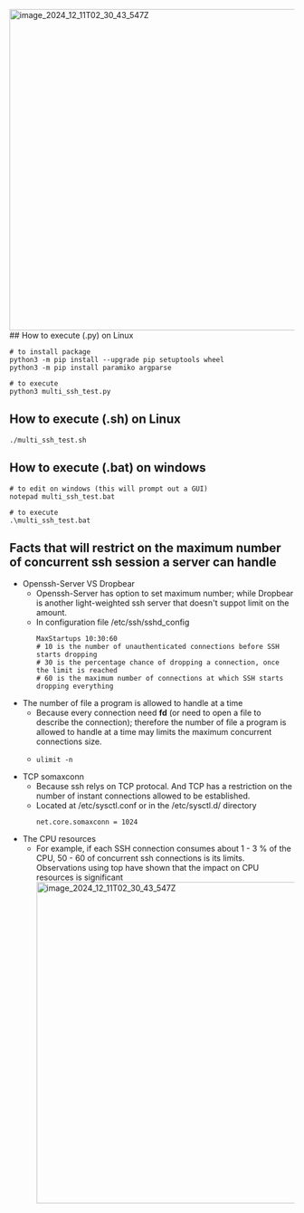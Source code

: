 <img width="568" alt="image_2024_12_11T02_30_43_547Z" src="https://github.com/user-attachments/assets/3424c19e-7fd3-49cf-bcda-36b646efbaaf" />## How to execute (.py) on Linux
```console
# to install package
python3 -m pip install --upgrade pip setuptools wheel
python3 -m pip install paramiko argparse

# to execute
python3 multi_ssh_test.py
```

## How to execute (.sh) on Linux
```console
./multi_ssh_test.sh
```

## How to execute (.bat) on windows
```console
# to edit on windows (this will prompt out a GUI)
notepad multi_ssh_test.bat

# to execute
.\multi_ssh_test.bat
```

## Facts that will restrict on the maximum number of concurrent ssh session a server can handle
- Openssh-Server VS Dropbear
  - Openssh-Server has option to set maximum number; while Dropbear is another light-weighted ssh server that doesn't suppot limit on the amount.
  - In configuration file /etc/ssh/sshd_config
    ```console
    MaxStartups 10:30:60
    # 10 is the number of unauthenticated connections before SSH starts dropping
    # 30 is the percentage chance of dropping a connection, once the limit is reached
    # 60 is the maximum number of connections at which SSH starts dropping everything
    ```
- The number of file a program is allowed to handle at a time
  - Because every connection need **fd** (or need to open a file to describe the connection); therefore the number of file a program is allowed to handle at a time may limits the maximum concurrent connections size.
  - ```console
    ulimit -n
    ```
- TCP somaxconn
  - Because ssh relys on TCP protocal. And TCP has a restriction on the number of instant connections allowed to be established.
  - Located at /etc/sysctl.conf or in the /etc/sysctl.d/ directory
    ```console
    net.core.somaxconn = 1024
    ```
- The CPU resources
  - For example, if each SSH connection consumes about 1 - 3 % of the CPU, 50 - 60 of concurrent ssh connections is its limits. Observations using top have shown that the impact on CPU resources is significant
    <img width="568" alt="image_2024_12_11T02_30_43_547Z" src="https://github.com/user-attachments/assets/ed449cc6-f92d-4cd9-b92a-e6494a10c0a6" />

